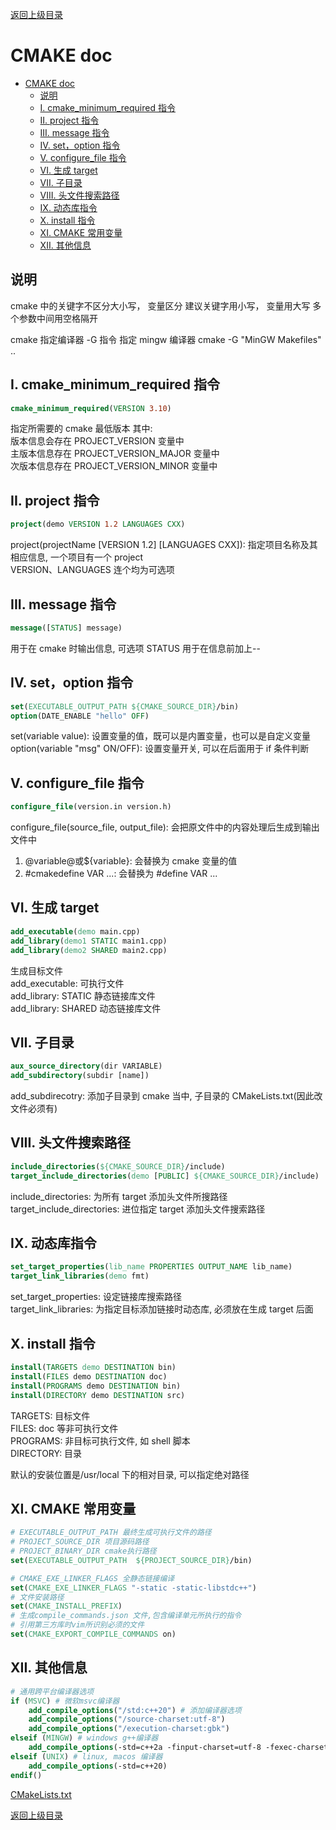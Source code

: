 [返回上级目录](../)

# CMAKE doc

- [CMAKE doc](#cmake-doc)
  - [说明](#说明)
  - [I. cmake_minimum_required 指令](#i-cmake_minimum_required-指令)
  - [II. project 指令](#ii-project-指令)
  - [III. message 指令](#iii-message-指令)
  - [IV. set，option 指令](#iv-setoption-指令)
  - [V. configure_file 指令](#v-configure_file-指令)
  - [VI. 生成 target](#vi-生成-target)
  - [VII. 子目录](#vii-子目录)
  - [VIII. 头文件搜索路径](#viii-头文件搜索路径)
  - [IX. 动态库指令](#ix-动态库指令)
  - [X. install 指令](#x-install-指令)
  - [XI. CMAKE 常用变量](#xi-cmake-常用变量)
  - [XII. 其他信息](#xii-其他信息)

## 说明

cmake 中的关键字不区分大小写， 变量区分
建议关键字用小写， 变量用大写
多个参数中间用空格隔开

cmake 指定编译器 -G 指令
指定 mingw 编译器
cmake -G "MinGW Makefiles" ..

## I. cmake_minimum_required 指令

```cmake
cmake_minimum_required(VERSION 3.10)
```

指定所需要的 cmake 最低版本
其中:  
版本信息会存在 PROJECT_VERSION 变量中  
主版本信息存在 PROJECT_VERSION_MAJOR 变量中  
次版本信息存在 PROJECT_VERSION_MINOR 变量中

## II. project 指令

```cmake
project(demo VERSION 1.2 LANGUAGES CXX)
```

project(projectName [VERSION 1.2] [LANGUAGES CXX]): 指定项目名称及其相应信息, 一个项目有一个 project  
VERSION、LANGUAGES 连个均为可选项

## III. message 指令

```cmake
message([STATUS] message)
```

用于在 cmake 时输出信息, 可选项 STATUS 用于在信息前加上--

## IV. set，option 指令

```cmake
set(EXECUTABLE_OUTPUT_PATH ${CMAKE_SOURCE_DIR}/bin)
option(DATE_ENABLE "hello" OFF)
```

set(variable value): 设置变量的值，既可以是内置变量，也可以是自定义变量  
option(variable "msg" ON/OFF): 设置变量开关, 可以在后面用于 if 条件判断

## V. configure_file 指令

```cmake
configure_file(version.in version.h)
```

configure_file(source_file, output_file): 会把原文件中的内容处理后生成到输出文件中

1. @variable@或${variable}: 会替换为 cmake 变量的值
2. #cmakedefine VAR ...: 会替换为 #define VAR ...

## VI. 生成 target

```cmake
add_executable(demo main.cpp)
add_library(demo1 STATIC main1.cpp)
add_library(demo2 SHARED main2.cpp)
```

生成目标文件  
add_executable: 可执行文件  
add_library: STATIC 静态链接库文件  
add_library: SHARED 动态链接库文件

## VII. 子目录

```cmake
aux_source_directory(dir VARIABLE)
add_subdirectory(subdir [name])
```

add_subdirecotry: 添加子目录到 cmake 当中, 子目录的 CMakeLists.txt(因此改文件必须有)

## VIII. 头文件搜索路径

```cmake
include_directories(${CMAKE_SOURCE_DIR}/include)
target_include_directories(demo [PUBLIC] ${CMAKE_SOURCE_DIR}/include)
```

include_directories: 为所有 target 添加头文件所搜路径  
target_include_directories: 进位指定 target 添加头文件搜索路径

## IX. 动态库指令

```cmake
set_target_properties(lib_name PROPERTIES OUTPUT_NAME lib_name)
target_link_libraries(demo fmt)
```

set_target_properties: 设定链接库搜索路径  
target_link_libraries: 为指定目标添加链接时动态库, 必须放在生成 target 后面

## X. install 指令

```cmake
install(TARGETS demo DESTINATION bin)
install(FILES demo DESTINATION doc)
install(PROGRAMS demo DESTINATION bin)
install(DIRECTORY demo DESTINATION src)
```

TARGETS: 目标文件  
FILES: doc 等非可执行文件  
PROGRAMS: 非目标可执行文件, 如 shell 脚本  
DIRECTORY: 目录

默认的安装位置是/usr/local 下的相对目录, 可以指定绝对路径

## XI. CMAKE 常用变量

```cmake
# EXECUTABLE_OUTPUT_PATH 最终生成可执行文件的路径
# PROJECT_SOURCE_DIR 项目源码路径
# PROJECT_BINARY_DIR cmake执行路径
set(EXECUTABLE_OUTPUT_PATH  ${PROJECT_SOURCE_DIR}/bin)

# CMAKE_EXE_LINKER_FLAGS 全静态链接编译
set(CMAKE_EXE_LINKER_FLAGS "-static -static-libstdc++")
# 文件安装路径
set(CMAKE_INSTALL_PREFIX)
# 生成compile_commands.json 文件,包含编译单元所执行的指令
# 引用第三方库时vim所识别必须的文件
set(CMAKE_EXPORT_COMPILE_COMMANDS on)
```

## XII. 其他信息

```cmake
# 通用跨平台编译器选项
if (MSVC) # 微软msvc编译器
    add_compile_options("/std:c++20") # 添加编译器选项
    add_compile_options("/source-charset:utf-8")
    add_compile_options("/execution-charset:gbk")
elseif (MINGW) # windows g++编译器
    add_compile_options(-std=c++2a -finput-charset=utf-8 -fexec-charset=gbk)
elseif (UNIX) # linux, macos 编译器
    add_compile_options(-std=c++20)
endif()
```

[CMakeLists.txt](./CMakeLists.txt)

[返回上级目录](../)
